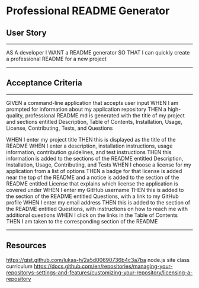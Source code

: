 # Professional README Generator

## User Story
---

AS A developer
I WANT a README generator
SO THAT I can quickly create a professional README for a new project

---

## Acceptance Criteria
---

GIVEN a command-line application that accepts user input
WHEN I am prompted for information about my application repository
THEN a high-quality, professional README.md is generated with the title of my project and sections entitled Description, Table of Contents, Installation, Usage, License, Contributing, Tests, and Questions

WHEN I enter my project title
THEN this is displayed as the title of the README
WHEN I enter a description, installation instructions, usage information, contribution guidelines, and test instructions
THEN this information is added to the sections of the README entitled Description, Installation, Usage, Contributing, and Tests
WHEN I choose a license for my application from a list of options
THEN a badge for that license is added near the top of the README and a notice is added to the section of the README entitled License that explains which license the application is covered under
WHEN I enter my GitHub username
THEN this is added to the section of the README entitled Questions, with a link to my GitHub profile
WHEN I enter my email address
THEN this is added to the section of the README entitled Questions, with instructions on how to reach me with additional questions
WHEN I click on the links in the Table of Contents
THEN I am taken to the corresponding section of the README

---

## Resources
https://gist.github.com/lukas-h/2a5d00690736b4c3a7ba
node.js site
class curriculum
https://docs.github.com/en/repositories/managing-your-repositorys-settings-and-features/customizing-your-repository/licensing-a-repository
